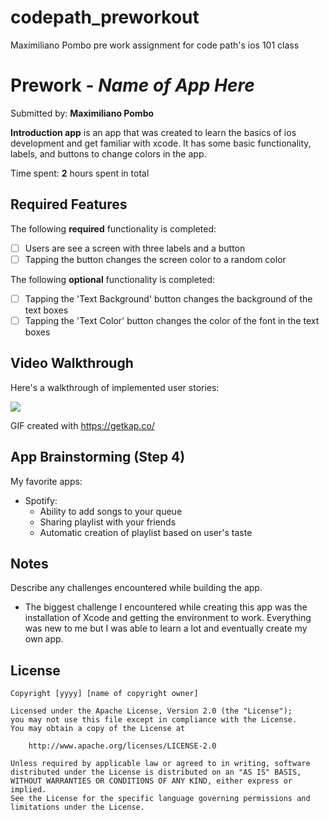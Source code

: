 # codepath_preworkout
Maximiliano Pombo pre work assignment for code path's ios 101 class
# Prework - *Name of App Here*

Submitted by: **Maximiliano Pombo**

**Introduction app** is an app that was created to learn the basics of ios development and get familiar with xcode. It has some basic functionality, labels, and buttons to change colors in the app.

Time spent: **2** hours spent in total

## Required Features

The following **required** functionality is completed:

- [ ] Users are see a screen with three labels and a button
- [ ] Tapping the button changes the screen color to a random color

The following **optional** functionality is completed:

- [ ] Tapping the 'Text Background' button changes the background of the text boxes
- [ ] Tapping the 'Text Color' button changes the color of the font in the text boxes
 
## Video Walkthrough

Here's a walkthrough of implemented user stories:

<img src='https://media.giphy.com/media/v1.Y2lkPTc5MGI3NjExd3MzY215cDZlNWhrMGttcGVhYW43aWV6OWFraHZ3eW9pazJvc25wZyZlcD12MV9pbnRlcm5hbF9naWZfYnlfaWQmY3Q9Zw/TqpjKDNioGfXBD5SLa/giphy.gif'/>

<!-- Replace this with whatever GIF tool you used! -->
GIF created with https://getkap.co/
<!-- Recommended tools:
[Kap](https://getkap.co/) for macOS
[ScreenToGif](https://www.screentogif.com/) for Windows
[peek](https://github.com/phw/peek) for Linux. -->

## App Brainstorming (Step 4)
My favorite apps:
* Spotify:
  * Ability to add songs to your queue
  * Sharing playlist with your friends
  * Automatic creation of playlist based on user's taste
## Notes

Describe any challenges encountered while building the app.
- The biggest challenge I encountered while creating this app was the installation of Xcode and getting the environment to work. Everything was new to me but I was able to learn a lot and eventually create my own app.

## License

    Copyright [yyyy] [name of copyright owner]

    Licensed under the Apache License, Version 2.0 (the "License");
    you may not use this file except in compliance with the License.
    You may obtain a copy of the License at

        http://www.apache.org/licenses/LICENSE-2.0

    Unless required by applicable law or agreed to in writing, software
    distributed under the License is distributed on an "AS IS" BASIS,
    WITHOUT WARRANTIES OR CONDITIONS OF ANY KIND, either express or implied.
    See the License for the specific language governing permissions and
    limitations under the License.
